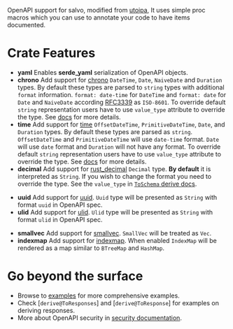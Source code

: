 OpenAPI support for salvo, modified from [utoipa](https://github.com/juhaku/utoipa), It uses simple proc macros which
you can use to annotate your code to have items documented.

# Crate Features

* **yaml** Enables **serde_yaml** serialization of OpenAPI objects.
* **chrono** Add support for [chrono](https://crates.io/crates/chrono) `DateTime`, `Date`, `NaiveDate` and `Duration`
  types. By default these types are parsed to `string` types with additional `format` information.
  `format: date-time` for `DateTime` and `format: date` for `Date` and `NaiveDate` according
  [RFC3339](https://xml2rfc.ietf.org/public/rfc/html/rfc3339.html#anchor14) as `ISO-8601`. To
  override default `string` representation users have to use `value_type` attribute to override the type.
  See [docs](https://docs.rs/salvo_oapi/latest/salvo_oapi/derive.ToSchema.html) for more details.
* **time** Add support for [time](https://crates.io/crates/time) `OffsetDateTime`, `PrimitiveDateTime`, `Date`, and `Duration` types.
  By default these types are parsed as `string`. `OffsetDateTime` and `PrimitiveDateTime` will use `date-time` format. `Date` will use
  `date` format and `Duration` will not have any format. To override default `string` representation users have to use `value_type` attribute
  to override the type. See [docs](https://docs.rs/salvo_oapi/latest/salvo_oapi/derive.ToSchema.html) for more details.
* **decimal** Add support for [rust_decimal](https://crates.io/crates/rust_decimal) `Decimal` type. **By default**
  it is interpreted as `String`. If you wish to change the format you need to override the type.
  See the `value_type` in [`ToSchema` derive docs][to_schema_derive].
- **uuid** Add support for [uuid](https://github.com/uuid-rs/uuid). `Uuid` type will be presented as `String` with
  format `uuid` in OpenAPI spec.
- **ulid** Add support for [ulid](https://github.com/dylanhart/ulid-rs). `Ulid` type will be presented as `String` with
  format `ulid` in OpenAPI spec.
* **smallvec** Add support for [smallvec](https://crates.io/crates/smallvec). `SmallVec` will be treated as `Vec`.
* **indexmap** Add support for [indexmap](https://crates.io/crates/indexmap). When enabled `IndexMap` will be rendered as a map similar to
  `BTreeMap` and `HashMap`.

# Go beyond the surface

* Browse to [examples](https://github.com/salvo-rs/salvo/tree/master/examples) for more comprehensive examples.
* Check [`derive@ToResponses`] and [`derive@ToResponse`] for examples on deriving responses.
* More about OpenAPI security in [security documentation][security].

[path]: attr.path.html
[serde]: derive.ToSchema.html#partial-serde-attributes-support

[security]: openapi/security/index.html
[to_schema_derive]: derive.ToSchema.html